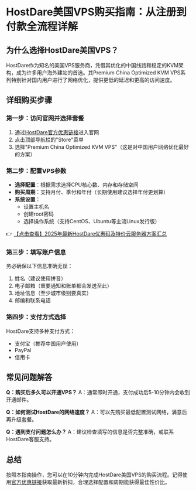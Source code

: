 # HostDare美国VPS购买指南：从注册到付款全流程详解

## 为什么选择HostDare美国VPS？

HostDare作为知名的美国VPS服务商，凭借其优化的中国线路和稳定的KVM架构，成为许多用户海外建站的首选。其Premium China Optimized KVM VPS系列特别针对国内用户进行了网络优化，提供更低的延迟和更高的访问速度。

## 详细购买步骤

### 第一步：访问官网并选择套餐
1. 通过[HostDare官方优惠链接](https://bit.ly/hostdare)进入官网
2. 点击顶部导航栏的"Store"菜单
3. 选择"Premium China Optimized KVM VPS"（这是对中国用户网络优化最好的方案）

### 第二步：配置VPS参数
- **选择配置**：根据需求选择CPU核心数、内存和存储空间
- **购买周期**：支持月付、季付和年付（长期使用建议选择年付更划算）
- **系统设置**：
  - 设置主机名
  - 创建root密码
  - 选择操作系统（支持CentOS、Ubuntu等主流Linux发行版）

👉 [【点击查看】2025年最新HostDare优惠码及特价云服务器方案汇总](https://bit.ly/hostdare)

### 第三步：填写账户信息
务必确保以下信息准确无误：
1. 姓名（建议使用拼音）
2. 电子邮箱（重要通知和账单都会发送至此）
3. 地址信息（至少城市级别要真实）
4. 邮编和联系电话

### 第四步：支付方式选择
HostDare支持多种支付方式：
- 支付宝（推荐中国用户使用）
- PayPal
- 信用卡

## 常见问题解答

**Q：购买后多久可以开通VPS？**
A：通常即时开通，支付成功后5-10分钟内会收到开通邮件。

**Q：如何测试HostDare的网络速度？**
A：可以先购买最低配置测试网络，满意后再升级套餐。

**Q：遇到支付问题怎么办？**
A：建议检查填写的信息是否完整准确，或联系HostDare客服支持。

## 总结

按照本指南操作，您可以在10分钟内完成HostDare美国VPS的购买流程。记得使用[官方优惠链接](https://bit.ly/hostdare)获取最新折扣，合理选择配置和周期能获得最佳性价比。